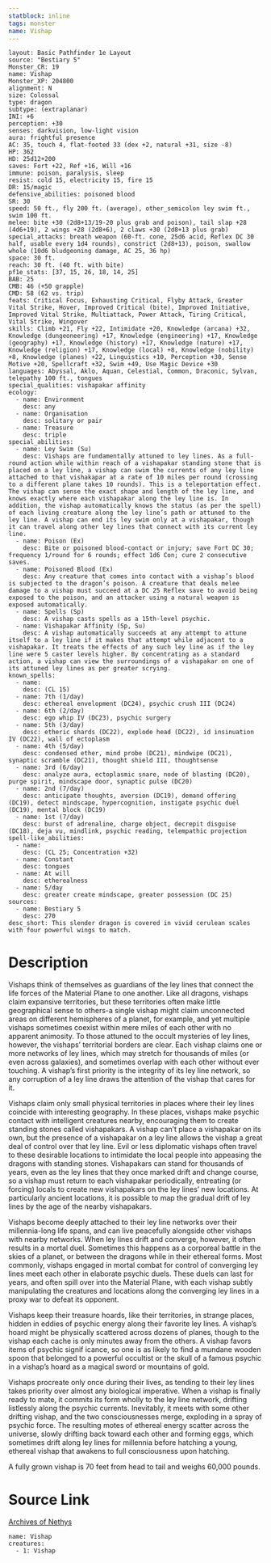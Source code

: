 ```yaml
---
statblock: inline
tags: monster
name: Vishap
---
```

```statblock
layout: Basic Pathfinder 1e Layout
source: "Bestiary 5"
Monster_CR: 19
name: Vishap
Monster_XP: 204800
alignment: N
size: Colossal
type: dragon
subtype: (extraplanar)
INI: +6
perception: +30
senses: darkvision, low-light vision
aura: frightful presence
AC: 35, touch 4, flat-footed 33 (dex +2, natural +31, size -8)
HP: 362
HD: 25d12+200
saves: Fort +22, Ref +16, Will +16
immune: poison, paralysis, sleep
resist: cold 15, electricity 15, fire 15
DR: 15/magic
defensive_abilities: poisoned blood
SR: 30
speed: 50 ft., fly 200 ft. (average), other_semicolon ley swim ft., swim 100 ft.
melee: bite +30 (2d8+13/19-20 plus grab and poison), tail slap +28 (4d6+19), 2 wings +28 (2d8+6), 2 claws +30 (2d8+13 plus grab)
special_attacks: breath weapon (60-ft. cone, 25d6 acid, Reflex DC 30 half, usable every 1d4 rounds), constrict (2d8+13), poison, swallow whole (10d6 bludgeoning damage, AC 25, 36 hp)
space: 30 ft.
reach: 30 ft. (40 ft. with bite)
pf1e_stats: [37, 15, 26, 18, 14, 25]
BAB: 25
CMB: 46 (+50 grapple)
CMD: 58 (62 vs. trip)
feats: Critical Focus, Exhausting Critical, Flyby Attack, Greater Vital Strike, Hover, Improved Critical (bite), Improved Initiative, Improved Vital Strike, Multiattack, Power Attack, Tiring Critical, Vital Strike, Wingover
skills: Climb +21, Fly +22, Intimidate +20, Knowledge (arcana) +32, Knowledge (dungeoneering) +17, Knowledge (engineering) +17, Knowledge (geography) +17, Knowledge (history) +17, Knowledge (nature) +17, Knowledge (religion) +17, Knowledge (local) +8, Knowledge (nobility) +8, Knowledge (planes) +22, Linguistics +10, Perception +30, Sense Motive +20, Spellcraft +32, Swim +49, Use Magic Device +30
languages: Abyssal, Aklo, Aquan, Celestial, Common, Draconic, Sylvan, telepathy 100 ft., tongues
special_qualities: vishapakar affinity
ecology:
  - name: Environment
    desc: any
  - name: Organisation
    desc: solitary or pair
  - name: Treasure
    desc: triple
special_abilities:
  - name: Ley Swim (Su)
    desc: Vishaps are fundamentally attuned to ley lines. As a full-round action while within reach of a vishapakar standing stone that is placed on a ley line, a vishap can swim the currents of any ley line attached to that vishakapar at a rate of 10 miles per round (crossing to a different plane takes 10 rounds). This is a teleportation effect. The vishap can sense the exact shape and length of the ley line, and knows exactly where each vishapakar along the ley line is. In addition, the vishap automatically knows the status (as per the spell) of each living creature along the ley line’s path or attuned to the ley line. A vishap can end its ley swim only at a vishapakar, though it can travel along other ley lines that connect with its current ley line.
  - name: Poison (Ex)
    desc: Bite or poisoned blood-contact or injury; save Fort DC 30; frequency 1/round for 6 rounds; effect 1d6 Con; cure 2 consecutive saves.
  - name: Poisoned Blood (Ex)
    desc: Any creature that comes into contact with a vishap’s blood is subjected to the dragon’s poison. A creature that deals melee damage to a vishap must succeed at a DC 25 Reflex save to avoid being exposed to the poison, and an attacker using a natural weapon is exposed automatically.
  - name: Spells (Sp)
    desc: A vishap casts spells as a 15th-level psychic.
  - name: Vishapakar Affinity (Sp, Su)
    desc: A vishap automatically succeeds at any attempt to attune itself to a ley line if it makes that attempt while adjacent to a vishapakar. It treats the effects of any such ley line as if the ley line were 5 caster levels higher. By concentrating as a standard action, a vishap can view the surroundings of a vishapakar on one of its attuned ley lines as per greater scrying.
known_spells:
  - name:
    desc: (CL 15)
  - name: 7th (1/day)
    desc: ethereal envelopment (DC24), psychic crush III (DC24)
  - name: 6th (2/day)
    desc: ego whip IV (DC23), psychic surgery
  - name: 5th (3/day)
    desc: etheric shards (DC22), explode head (DC22), id insinuation IV (DC22), wall of ectoplasm
  - name: 4th (5/day)
    desc: condensed ether, mind probe (DC21), mindwipe (DC21), synaptic scramble (DC21), thought shield III, thoughtsense
  - name: 3rd (6/day)
    desc: analyze aura, ectoplasmic snare, node of blasting (DC20), purge spirit, mindscape door, synaptic pulse (DC20)
  - name: 2nd (7/day)
    desc: anticipate thoughts, aversion (DC19), demand offering (DC19), detect mindscape, hypercognition, instigate psychic duel (DC19), mental block (DC19)
  - name: 1st (7/day)
    desc: burst of adrenaline, charge object, decrepit disguise (DC18), deja vu, mindlink, psychic reading, telempathic projection
spell-like_abilities:
  - name:
    desc: (CL 25; Concentration +32)
  - name: Constant
    desc: tongues
  - name: At will
    desc: etherealness
  - name: 5/day
    desc: greater create mindscape, greater possession (DC 25)
sources:
  - name: Bestiary 5
    desc: 270
desc_short: This slender dragon is covered in vivid cerulean scales with four powerful wings to match.
```
# Description
Vishaps think of themselves as guardians of the ley lines that connect the life forces of the Material Plane to one another. Like all dragons, vishaps claim expansive territories, but these territories often make little geographical sense to others-a single vishap might claim unconnected areas on different hemispheres of a planet, for example, and yet multiple vishaps sometimes coexist within mere miles of each other with no apparent animosity. To those attuned to the occult mysteries of ley lines, however, the vishaps’ territorial borders are clear. Each vishap claims one or more networks of ley lines, which may stretch for thousands of miles (or even across galaxies), and sometimes overlap with each other without ever touching. A vishap’s first priority is the integrity of its ley line network, so any corruption of a ley line draws the attention of the vishap that cares for it.

 Vishaps claim only small physical territories in places where their ley lines coincide with interesting geography. In these places, vishaps make psychic contact with intelligent creatures nearby, encouraging them to create standing stones called vishapakars. A vishap can’t place a vishapakar on its own, but the presence of a vishapakar on a ley line allows the vishap a great deal of control over that ley line. Evil or less diplomatic vishaps often travel to these desirable locations to intimidate the local people into appeasing the dragons with standing stones. Vishapakars can stand for thousands of years, even as the ley lines that they once marked drift and change course, so a vishap must return to each vishapakar periodically, entreating (or forcing) locals to create new vishapakars on the ley lines’ new locations. At particularly ancient locations, it is possible to map the gradual drift of ley lines by the age of the nearby vishapakars.

 Vishaps become deeply attached to their ley line networks over their millennia-long life spans, and can live peacefully alongside other vishaps with nearby networks. When ley lines drift and converge, however, it often results in a mortal duel. Sometimes this happens as a corporeal battle in the skies of a planet, or between the dragons while in their ethereal forms. Most commonly, vishaps engaged in mortal combat for control of converging ley lines meet each other in elaborate psychic duels. These duels can last for years, and often spill over into the Material Plane, with each vishap subtly manipulating the creatures and locations along the converging ley lines in a proxy war to defeat its opponent.

 Vishaps keep their treasure hoards, like their territories, in strange places, hidden in eddies of psychic energy along their favorite ley lines. A vishap’s hoard might be physically scattered across dozens of planes, though to the vishap each cache is only minutes away from the others. A vishap favors items of psychic signif icance, so one is as likely to find a mundane wooden spoon that belonged to a powerful occultist or the skull of a famous psychic in a vishap’s hoard as a magical sword or mountains of gold.

 Vishaps procreate only once during their lives, as tending to their ley lines takes priority over almost any biological imperative. When a vishap is finally ready to mate, it commits its form wholly to the ley line network, drifting listlessly along the psychic currents. Inevitably, it meets with some other drifting vishap, and the two consciousnesses merge, exploding in a spray of psychic force. The resulting motes of ethereal energy scatter across the universe, slowly drifting back toward each other and forming eggs, which sometimes drift along ley lines for millennia before hatching a young, ethereal vishap that awakens to full consciousness upon hatching.

 A fully grown vishap is 70 feet from head to tail and weighs 60,000 pounds.
# Source Link
[Archives of Nethys](https://aonprd.com/MonsterDisplay.aspx?ItemName=Vishap)
```encounter-table
name: Vishap
creatures:
  - 1: Vishap
```
